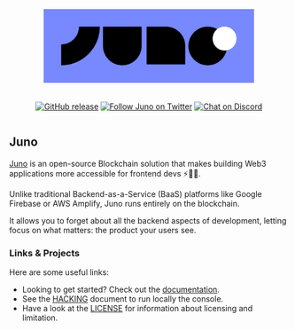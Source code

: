 <div align="center" style="display:flex;flex-direction:column;">
  <a href="https://juno.build/">
    <img src="https://github.com/buildwithjuno/juno/raw/main/src/frontend/static/images/juno_logo.png" width="380px" alt="Juno" role="presentation" style="padding: 0 2rem;"/>
  </a>

  <br/>

[![GitHub release](https://img.shields.io/github/release/buildwithjuno/juno/all?logo=GitHub&style=flat-square)](https://github.com/buildwithjuno/juno/releases/latest)
[![Follow Juno on Twitter](https://img.shields.io/twitter/follow/junobuild?label=Follow%20Juno&style=social)](https://twitter.com/JunoBuild)
[![Chat on Discord](https://img.shields.io/badge/chat-Discord-lightgrey?logo=Discord&style=flat-square)](https://discord.gg/wHZ57Z2RAG)

</div>

## Juno

[Juno] is an open-source Blockchain solution that makes building Web3 applications more accessible for frontend devs ⚡️🚀🤯.

Unlike traditional Backend-as-a-Service (BaaS) platforms like Google Firebase or AWS Amplify, Juno runs entirely on the blockchain.

It allows you to forget about all the backend aspects of development, letting focus on what matters: the product your users see.

### Links & Projects

Here are some useful links:

- Looking to get started? Check out the [documentation](https://juno.build).
- See the [HACKING](HACKING.md) document to run locally the console.
- Have a look at the [LICENSE](LICENSE.md) for information about licensing and limitation.

[juno]: https://juno.build
